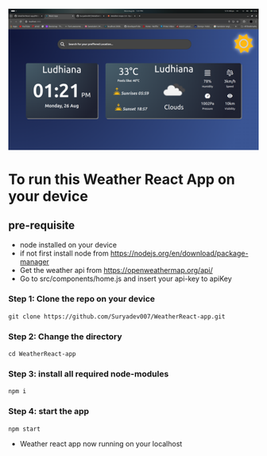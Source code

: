 ![alt text](src/image/home.png)

# To run this Weather React App on your device
## pre-requisite
- node installed on your device
- if not first install node from
 https://nodejs.org/en/download/package-manager
- Get the weather api from https://openweathermap.org/api/
- Go to src/components/home.js
  and insert your api-key to apiKey 
### Step 1: Clone the repo on your device
```
git clone https://github.com/Suryadev007/WeatherReact-app.git
```
### Step 2: Change the directory
```
cd WeatherReact-app
```
### Step 3: install all required node-modules
```
npm i
```
### Step 4: start the app
```
npm start
```
+ Weather react app now running on your localhost
  

